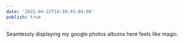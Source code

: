 ```yaml
---
date: '2022-04-22T14:10:45-04:00'
publish: true
---
```

Seamlessly displaying my google photos albums here feels like magic.
